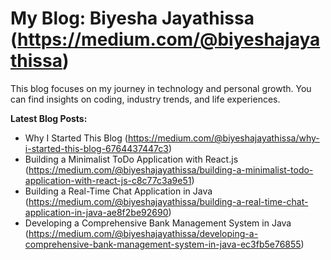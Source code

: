 # My Blog: Biyesha Jayathissa (https://medium.com/@biyeshajayathissa)

This blog focuses on my journey in technology and personal growth. You can find insights on coding, industry trends, and life experiences.

**Latest Blog Posts:**
- Why I Started This Blog (https://medium.com/@biyeshajayathissa/why-i-started-this-blog-6764437447c3)
- Building a Minimalist ToDo Application with React.js (https://medium.com/@biyeshajayathissa/building-a-minimalist-todo-application-with-react-js-c8c77c3a9e51)
- Building a Real-Time Chat Application in Java (https://medium.com/@biyeshajayathissa/building-a-real-time-chat-application-in-java-ae8f2be92690)
- Developing a Comprehensive Bank Management System in Java (https://medium.com/@biyeshajayathissa/developing-a-comprehensive-bank-management-system-in-java-ec3fb5e76855)
